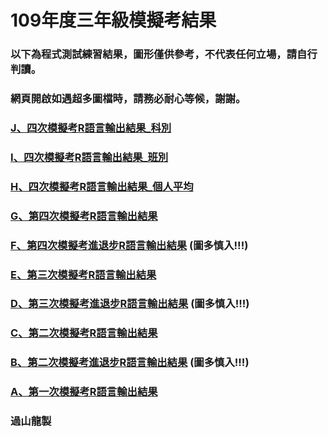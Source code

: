 # 109年度三年級模擬考結果

### 以下為程式測試練習結果，圖形僅供參考，不代表任何立場，請自行判讀。
### 網頁開啟如遇超多圖檔時，請務必耐心等候，謝謝。
### [J、四次模擬考R語言輸出結果_科別](https://tjjh.shinyapps.io/109MTS/)
### [I、四次模擬考R語言輸出結果_班別](https://tjjh.shinyapps.io/109MTC/)
### [H、四次模擬考R語言輸出結果_個人平均](https://github.com/tjjh/109MT/)
### [G、第四次模擬考R語言輸出結果](https://github.com/tjjh/109MT/R109a04-ggplotly.RMD.html)
### [F、第四次模擬考進退步R語言輸出結果](https://github.com/tjjh/109MT/R109a03.a04.without.loop-ggplotly.RMD) (圖多慎入!!!)
### [E、第三次模擬考R語言輸出結果](https://github.com/tjjh/109MT/R109a03-ggplotly.RMD.html)
### [D、第三次模擬考進退步R語言輸出結果](https://github.com/tjjh/109MT/R109a02.a03.without.loop-ggplotly.RMD) (圖多慎入!!!)
### [C、第二次模擬考R語言輸出結果](https://github.com/tjjh/109MT/R109a02-ggplotly.RMD.html)
### [B、第二次模擬考進退步R語言輸出結果](https://github.com/tjjh/109MT/R109a01.a02.without.loop-ggplotly.RMD.html) (圖多慎入!!!)
### [A、第一次模擬考R語言輸出結果](https://github.com/tjjh/109MT/R109a01-ggplotly.RMD.html)

### 過山龍製
